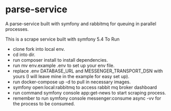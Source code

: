 # parse-service
A parse-service built with symfony and rabbitmq for queuing in parallel processes.

This is a scrape service built with symfony 5.4
To Run
- clone fork into local env.
- cd into dir.
- run composer install to install dependencies.
- run mv env.example .env to set up your env file.
- replace .env DATABASE_URL and MESSENGER_TRANSPORT_DSN with yours (I will leave mine in the example for easy set up).
- run docker-compose up -d to pull in necessary images.
- symfony open:local:rabbitmq to access rabbit mq broker dashboard
- run command symfony console app:get-news to start scraping process.
- remember to run symfony console messenger:consume async -vv for the process to be consumed.
